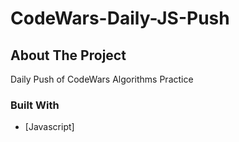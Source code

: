 # CodeWars-Daily-JS-Push

## About The Project

Daily Push of CodeWars Algorithms Practice

### Built With

* [Javascript]
